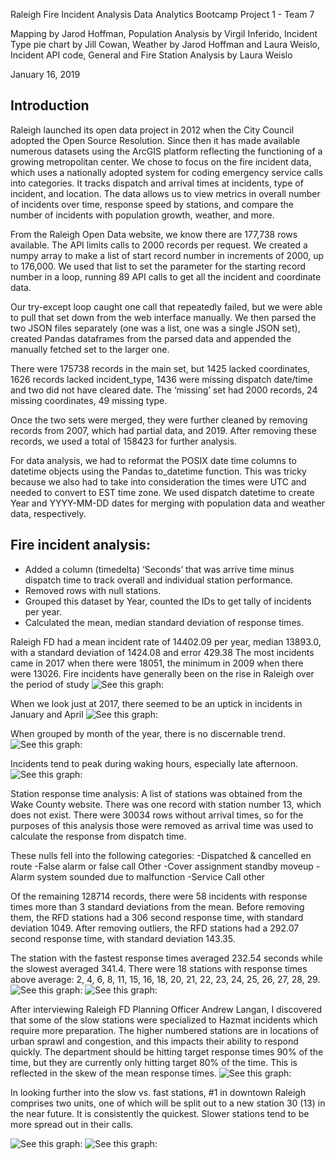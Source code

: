 Raleigh Fire Incident Analysis
Data Analytics Bootcamp Project 1 - Team 7

Mapping by Jarod Hoffman, Population Analysis by Virgil Inferido, Incident Type pie chart by Jill Cowan, Weather by Jarod Hoffman and Laura Weislo, Incident API code, General and Fire Station Analysis by Laura Weislo

January 16, 2019


## Introduction
Raleigh launched its open data project in 2012 when the City Council adopted the Open Source Resolution. Since then it has made available numerous datasets using the ArcGIS platform reflecting the functioning of a growing metropolitan center. We chose to focus on the fire incident data, which uses a nationally adopted system for coding emergency service calls into categories. It tracks dispatch and arrival times at incidents, type of incident, and location. The data allows us to view metrics in overall number of incidents over time, response speed by stations, and compare the number of incidents with population growth, weather, and more.

From the Raleigh Open Data website, we know there are 177,738 rows available. The API limits calls to 2000 records per request. We created a numpy array to make a list of start record number in increments of 2000, up to 176,000. We used that list to set the parameter for the starting record number in a loop, running 89 API calls to get all the incident and coordinate data.

Our try-except loop caught one call that repeatedly failed, but we were able to pull that set down from the web interface manually. We then parsed the two JSON files separately (one was a list, one was a single JSON set), created Pandas dataframes from the parsed data and appended the manually fetched set to the larger one.

There were 175738 records in the main set, but 1425 lacked coordinates, 1626 records lacked incident_type, 1436 were missing dispatch date/time and two did not have cleared date. The ‘missing’ set had 2000 records, 24 missing coordinates, 49 missing type.

Once the two sets were merged, they were further cleaned by removing records from 2007, which had partial data, and 2019. After removing these records, we used a total of 158423 for further analysis.

For data analysis, we had to reformat the POSIX date time columns to datetime objects using the Pandas to_datetime function. This was tricky because we also had to take into consideration the times were UTC and needed to convert to EST time zone. We used dispatch datetime to create Year and YYYY-MM-DD dates for merging with population data and weather data, respectively.

## Fire incident analysis:

  - Added a column (timedelta) ‘Seconds’ that was arrive time minus dispatch time to track overall and individual station performance. 
  - Removed rows with null stations.
  - Grouped this dataset by Year, counted the IDs to get tally of incidents per year.
  - Calculated the mean, median standard deviation of response times. 

Raleigh FD had a mean incident rate of 14402.09 per year, median 13893.0, with a standard deviation of 1424.08 and error 429.38
The most incidents came in 2017 when there were 18051, the minimum in 2009 when there were 13026.
Fire incidents have generally been on the rise in Raleigh over the period of study
![See this graph:](graphics/total_incidents_by_year.png)

When we look just at 2017, there seemed to be an uptick in incidents in January and April
![See this graph:](graphics/2017_month_type_stacked.png)

When grouped by month of the year, there is no discernable trend.
![See this graph:](graphics/total_incident_by_month.png)

Incidents tend to peak during waking hours, especially late afternoon.
![See this graph:](graphics/total_incidents_by_hour.png)


Station response time analysis:
A list of stations was obtained from the Wake County website.
There was one record with station number 13, which does not exist.
There were 30034 rows without arrival times, so for the purposes of this analysis those were removed as arrival time was used to calculate the response from dispatch time.

These nulls fell into the following categories:
  -Dispatched & cancelled en route
  -False alarm or false call Other
  -Cover assignment standby moveup
  -Alarm system sounded due to malfunction
  -Service Call other

Of the remaining 128714 records, there were 58 incidents with response times more than 3 standard deviations from the mean. 
Before removing them, the RFD stations had a 306 second response time, with standard deviation 1049.
After removing outliers, the RFD stations had a 292.07 second response time, with standard deviation 143.35.

The station with the fastest response times averaged 232.54 seconds while the slowest averaged 341.4.
There were 18 stations with response times above average: 2, 4, 6, 8, 11, 15, 16, 18, 20, 21, 22, 23, 24, 25, 26, 27, 28, 29.
![See this graph:](graphics/station_response_time_summary.png)
![See this graph:](graphics/station_response_time_boxen.png)

After interviewing Raleigh FD Planning Officer Andrew Langan, I discovered that some of the slow stations were specialized to Hazmat incidents which require more preparation. The higher numbered stations are in locations of urban sprawl and congestion, and this impacts their ability to respond quickly. The department should be hitting target response times 90% of the time, but they are currently only hitting target 80% of the time. This is reflected in the skew of the mean response times.
![See this graph:](graphics/station_response_time_curve.png)

In looking further into the slow vs. fast stations, #1 in downtown Raleigh comprises two units, one of which will be split out to a new station 30 (13) in the near future. It is consistently the quickest. Slower stations tend to be more spread out in their calls.

![See this graph:](graphics/fast_station.png)
![See this graph:](graphics/slow_station.png)
